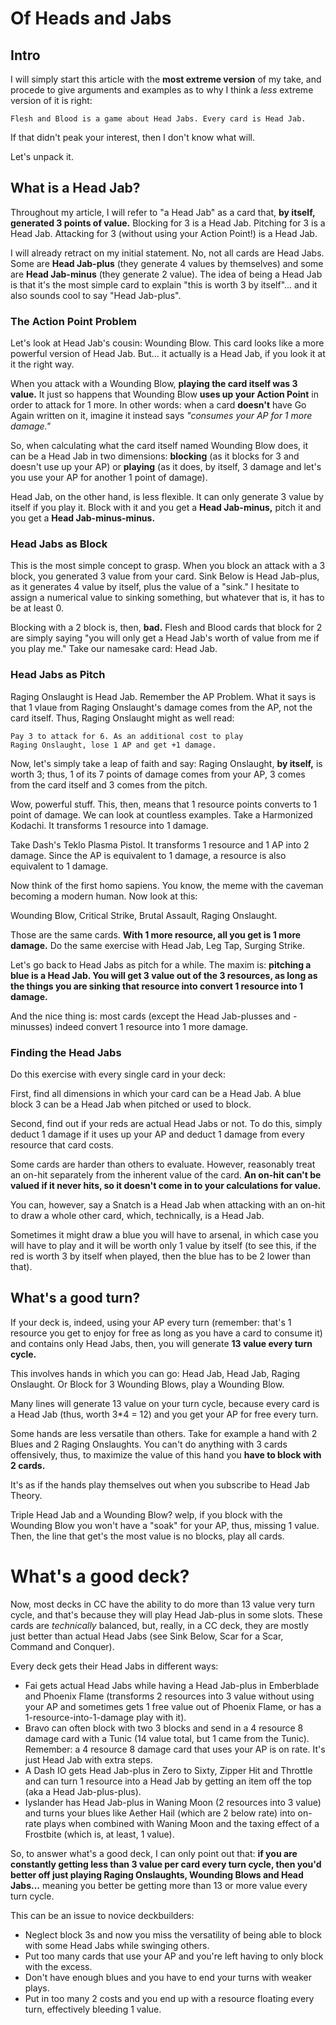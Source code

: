 # Of Heads and Jabs

## Intro
I will simply start this article with the **most extreme version** of my take, and procede to give arguments and examples as to why I think a *less* extreme version of it is right:

    Flesh and Blood is a game about Head Jabs. Every card is Head Jab.

If that didn't peak your interest, then I don't know what will.

Let's unpack it.

## What is a Head Jab?
Throughout my article, I will refer to "a Head Jab" as a card that, **by itself, generated 3 points of value.** Blocking for 3 is a Head Jab. Pitching for 3 is a Head Jab. Attacking for 3 (without using your Action Point!) is a Head Jab.

I will already retract on my initial statement. No, not all cards are Head Jabs. Some are **Head Jab-plus** (they generate 4 values by themselves) and some are **Head Jab-minus** (they generate 2 value). The idea of being a Head Jab is that it's the most simple card to explain "this is worth 3 by itself"... and it also sounds cool to say "Head Jab-plus".

### The Action Point Problem

Let's look at Head Jab's cousin: Wounding Blow. This card looks like a more powerful version of Head Jab. But... it actually is a Head Jab, if you look it at it the right way.

When you attack with a Wounding Blow, **playing the card itself was 3 value.** It just so happens that Wounding Blow **uses up your Action Point** in order to attack for 1 more. In other words: when a card **doesn't** have Go Again written on it, imagine it instead says *"consumes your AP for 1 more damage."*

So, when calculating what the card itself named Wounding Blow does, it can be a Head Jab in two dimensions: **blocking** (as it blocks for 3 and doesn't use up your AP) or **playing** (as it does, by itself, 3 damage and let's you use your AP for another 1 point of damage).

Head Jab, on the other hand, is less flexible. It can only generate 3 value by itself if you play it. Block with it and you get a **Head Jab-minus,** pitch it and you get a **Head Jab-minus-minus.**

### Head Jabs as Block

This is the most simple concept to grasp. When you block an attack with a 3 block, you generated 3 value from your card. Sink Below is Head Jab-plus, as it generates 4 value by itself, plus the value of a "sink." I hesitate to assign a numerical value to sinking something, but whatever that is, it has to be at least 0.

Blocking with a 2 block is, then, **bad.** Flesh and Blood cards that block for 2 are simply saying "you will only get a Head Jab's worth of value from me if you play me." Take our namesake card: Head Jab.

### Head Jabs as Pitch

Raging Onslaught is Head Jab. Remember the AP Problem. What it says is that 1 vlaue from Raging Onslaught's damage comes from the AP, not the card itself. Thus, Raging Onslaught might as well read:

    Pay 3 to attack for 6. As an additional cost to play
    Raging Onslaught, lose 1 AP and get +1 damage.

Now, let's simply take a leap of faith and say: Raging Onslaught, **by itself,** is worth 3; thus, 1 of its 7 points of damage comes from your AP, 3 comes from the card itself and 3 comes from the pitch.

Wow, powerful stuff. This, then, means that 1 resource points converts to 1 point of damage. We can look at countless examples. Take a Harmonized Kodachi. It transforms 1 resource into 1 damage.

Take Dash's Teklo Plasma Pistol. It transforms 1 resource and 1 AP into 2 damage. Since the AP is equivalent to 1 damage, a resource is also equivalent to 1 damage.

Now think of the first homo sapiens. You know, the meme with the caveman becoming a modern human. Now look at this:

Wounding Blow, Critical Strike, Brutal Assault, Raging Onslaught.

Those are the same cards. **With 1 more resource, all you get is 1 more damage.** Do the same exercise with Head Jab, Leg Tap, Surging Strike.

Let's go back to Head Jabs as pitch for a while. The maxim is: **pitching a blue is a Head Jab. You will get 3 value out of the 3 resources, as long as the things you are sinking that resource into convert 1 resource into 1 damage.**

And the nice thing is: most cards (except the Head Jab-plusses and -minusses) indeed convert 1 resource into 1 more damage.

### Finding the Head Jabs
Do this exercise with every single card in your deck:

First, find all dimensions in which your card can be a Head Jab. A blue block 3 can be a Head Jab when pitched or used to block.

Second, find out if your reds are actual Head Jabs or not. To do this, simply deduct 1 damage if it uses up your AP and deduct 1 damage from every resource that card costs.

Some cards are harder than others to evaluate. However, reasonably treat an on-hit separately from the inherent value of the card. **An on-hit can't be valued if it never hits, so it doesn't come in to your calculations for value.**

You can, however, say a Snatch is a Head Jab when attacking with an on-hit to draw a whole other card, which, technically, is a Head Jab.

Sometimes it might draw a blue you will have to arsenal, in which case you will have to play and it will be worth only 1 value by itself (to see this, if the red is worth 3 by itself when played, then the blue has to be 2 lower than that).

## What's a good turn?
If your deck is, indeed, using your AP every turn (remember: that's 1 resource you get to enjoy for free as long as you have a card to consume it) and contains only Head Jabs, then, you will generate **13 value every turn cycle.**

This involves hands in which you can go: Head Jab, Head Jab, Raging Onslaught. Or Block for 3 Wounding Blows, play a Wounding Blow.

Many lines will generate 13 value on your turn cycle, because every card is a Head Jab (thus, worth 3*4 = 12) and you get your AP for free every turn.

Some hands are less versatile than others. Take for example a hand with 2 Blues and 2 Raging Onslaughts. You can't do anything with 3 cards offensively, thus, to maximize the value of this hand you **have to block with 2 cards.**

It's as if the hands play themselves out when you subscribe to Head Jab Theory.

Triple Head Jab and a Wounding Blow? welp, if you block with the Wounding Blow you won't have a "soak" for your AP, thus, missing 1 value. Then, the line that get's the most value is no blocks, play all cards.

# What's a good deck?

Now, most decks in CC have the ability to do more than 13 value very turn cycle, and that's because they will play Head Jab-plus in some slots. These cards are *technically* balanced, but, really, in a CC deck, they are mostly just better than actual Head Jabs (see Sink Below, Scar for a Scar, Command and Conquer).

Every deck gets their Head Jabs in different ways:

* Fai gets actual Head Jabs while having a Head Jab-plus in Emberblade and Phoenix Flame (transforms 2 resources into 3 value without using your AP and sometimes gets 1 free value out of Phoenix Flame, or has a 1-resource-into-1-damage play with it). 
* Bravo can often block with two 3 blocks and send in a 4 resource 8 damage card with a Tunic (14 value total, but 1 came from the Tunic). Remember: a 4 resource 8 damage card that uses your AP is on rate. It's just Head Jab with extra steps.
* A Dash IO gets Head Jab-plus in Zero to Sixty, Zipper Hit and Throttle and can turn 1 resource into a Head Jab by getting an item off the top (aka a Head Jab-plus-plus).
* Iyslander has Head Jab-plus in Waning Moon (2 resources into 3 value) and turns your blues like Aether Hail (which are 2 below rate) into on-rate plays when combined with Waning Moon and the taxing effect of a Frostbite (which is, at least, 1 value).

So, to answer what's a good deck, I can only point out that: **if you are constantly getting less than 3 value per card every turn cycle, then you'd better off just playing Raging Onslaughts, Wounding Blows and Head Jabs...** meaning you better be getting more than 13 or more value every turn cycle.

This can be an issue to novice deckbuilders:

* Neglect block 3s and now you miss the versatility of being able to block with some Head Jabs while swinging others.
* Put too many cards that use your AP and you're left having to only block with the excess.
* Don't have enough blues and you have to end your turns with weaker plays.
* Put in too many 2 costs and you end up with a resource floating every turn, effectively bleeding 1 value.
  
